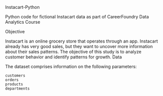 Instacart-Python

Python code for fictional Instacart data as part of CareerFoundry Data Analytics Course

Objective

Instacart is an online grocery store that operates through an app. Instacart already has very good sales, but they want to uncover more information about their sales patterns. The objective of this study is to analyze customer behavior and identify patterns for growth.
Data

The dataset comprises information on the following parameters:

    customers
    orders
    products
    departments
